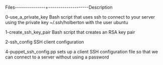 Files---------------+--------------------Description

0-use_a_private_key            Bash script that uses ssh to connect to your server using the private key ~/.ssh/holberton with the user ubuntu 

1-create_ssh_key_pair          Bash script that creates an RSA key pair 

2-ssh_config                   SSH client configuration 

4-puppet_ssh_config.pp         sets up a client SSH configuration file so that we can connect to a server without using a password

